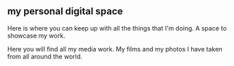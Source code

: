 ## my personal digital space

Here is where you can keep up with all the things that I'm doing. A space to showcase my work. 

Here you will find all my media work. My films and my photos I have taken from all around the world. 
